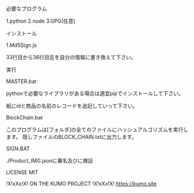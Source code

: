 必要なプログラム

 1.python
 2.node
 3.GPG(任意)

インストール

1.Md5Sign.js

 33行目から36行目迄を自分の情報に書き換えて下さい。

実行

MASTER.bat

 pythonで必要なライブラリがある場合は適宜pipでインストールして下さい。

 紙にidと商品の名前のレコードを追記していって下さい。

BlockChain.bat

 このプログラムは[フォルダ]の全てのファイルにハッシュアルゴリズムを実行します。
 隠しファイルのBLOCK_CHAIN.txtに出力します。

SIGN.BAT

 ./Product_IMG.jsonに署名及びに検証

LICENSE MIT

!X!xXx!X! ON THE KUMO PROJECT !X!xXx!X!
https://kumo.site